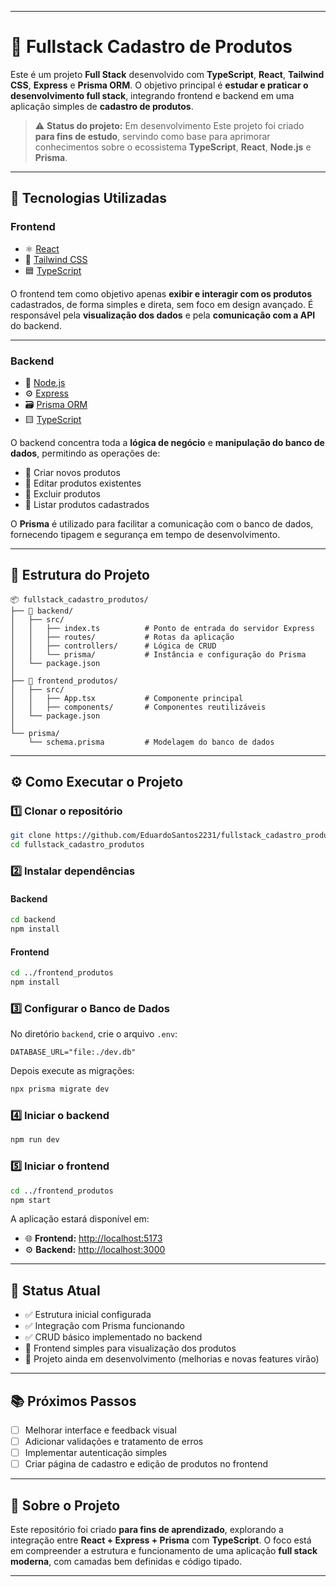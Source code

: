 
---

# 🧩 Fullstack Cadastro de Produtos

Este é um projeto **Full Stack** desenvolvido com **TypeScript**, **React**, **Tailwind CSS**, **Express** e **Prisma ORM**.
O objetivo principal é **estudar e praticar o desenvolvimento full stack**, integrando frontend e backend em uma aplicação simples de **cadastro de produtos**.

> ⚠️ **Status do projeto:** Em desenvolvimento
> Este projeto foi criado **para fins de estudo**, servindo como base para aprimorar conhecimentos sobre o ecossistema **TypeScript**, **React**, **Node.js** e **Prisma**.

---

## 🚀 Tecnologias Utilizadas

### **Frontend**

* ⚛️ [React](https://react.dev/)
* 💅 [Tailwind CSS](https://tailwindcss.com/)
* 🟦 [TypeScript](https://www.typescriptlang.org/)

O frontend tem como objetivo apenas **exibir e interagir com os produtos** cadastrados, de forma simples e direta, sem foco em design avançado.
É responsável pela **visualização dos dados** e pela **comunicação com a API** do backend.

---

### **Backend**

* 🧠 [Node.js](https://nodejs.org/)
* ⚙️ [Express](https://expressjs.com/)
* 🗃️ [Prisma ORM](https://www.prisma.io/)
* 🟨 [TypeScript](https://www.typescriptlang.org/)

O backend concentra toda a **lógica de negócio** e **manipulação do banco de dados**, permitindo as operações de:

* 🔹 Criar novos produtos
* 🔹 Editar produtos existentes
* 🔹 Excluir produtos
* 🔹 Listar produtos cadastrados

O **Prisma** é utilizado para facilitar a comunicação com o banco de dados, fornecendo tipagem e segurança em tempo de desenvolvimento.

---

## 📂 Estrutura do Projeto

```
📦 fullstack_cadastro_produtos/
├── 📁 backend/
│   ├── src/
│   │   ├── index.ts          # Ponto de entrada do servidor Express
│   │   ├── routes/           # Rotas da aplicação
│   │   ├── controllers/      # Lógica de CRUD
│   │   └── prisma/           # Instância e configuração do Prisma
│   └── package.json
│
├── 📁 frontend_produtos/
│   ├── src/
│   │   ├── App.tsx           # Componente principal
│   │   ├── components/       # Componentes reutilizáveis
│   └── package.json
│
└── prisma/
    └── schema.prisma         # Modelagem do banco de dados
```

---

## ⚙️ Como Executar o Projeto

### 1️⃣ Clonar o repositório

```bash
git clone https://github.com/EduardoSantos2231/fullstack_cadastro_produtos.git
cd fullstack_cadastro_produtos
```

### 2️⃣ Instalar dependências

#### Backend

```bash
cd backend
npm install
```

#### Frontend

```bash
cd ../frontend_produtos
npm install
```

### 3️⃣ Configurar o Banco de Dados

No diretório `backend`, crie o arquivo `.env`:

```env
DATABASE_URL="file:./dev.db"
```

Depois execute as migrações:

```bash
npx prisma migrate dev
```

### 4️⃣ Iniciar o backend

```bash
npm run dev
```

### 5️⃣ Iniciar o frontend

```bash
cd ../frontend_produtos
npm start
```

A aplicação estará disponível em:

* 🌐 **Frontend:** [http://localhost:5173](http://localhost:5173)
* ⚙️ **Backend:** [http://localhost:3000](http://localhost:3000)

---

## 📌 Status Atual

* ✅ Estrutura inicial configurada
* ✅ Integração com Prisma funcionando
* ✅ CRUD básico implementado no backend
* 🧩 Frontend simples para visualização dos produtos
* 🔄 Projeto ainda em desenvolvimento (melhorias e novas features virão)

---

## 📚 Próximos Passos

* [ ] Melhorar interface e feedback visual
* [ ] Adicionar validações e tratamento de erros
* [ ] Implementar autenticação simples
* [ ] Criar página de cadastro e edição de produtos no frontend

---

## 💬 Sobre o Projeto

Este repositório foi criado **para fins de aprendizado**, explorando a integração entre **React + Express + Prisma** com **TypeScript**.
O foco está em compreender a estrutura e funcionamento de uma aplicação **full stack moderna**, com camadas bem definidas e código tipado.

---

